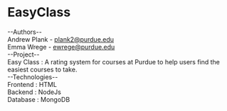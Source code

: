 # EasyClass
--Authors--<br />
Andrew Plank	- plank2@purdue.edu<br />
Emma Wrege		- ewrege@purdue.edu<br />
--Project--<br />
Easy Class : A rating system for courses at Purdue to help users find the easiest courses to take.<br />
--Technologies--<br />
Frontend : HTML<br />
Backend : NodeJs<br />
Database : MongoDB<br />
